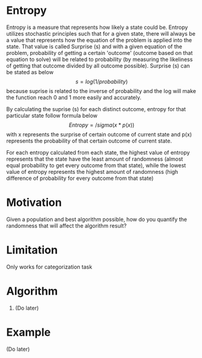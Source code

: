 # Entropy
Entropy is a measure that represents how likely a state could be. Entropy utilizes stochastic principles such that
for a given state, there will always be a value that represents how the equation of the problem is applied 
into the state. That value is called Surprise (s) and with a given equation of the problem, probability of getting
a certain 'outcome' (outcome based on that equation to solve) will be related to probability (by measuring the likeliness
of getting that outcome divided by all outcome possible). Surprise (s) can be stated as below
$$ s = log (1 / probability) $$
because suprise is related to the inverse of probability and the log will make the function reach 0 and 1 more easily 
and accurately.  

By calculating the suprise (s) for each distinct outcome, entropy for that particular state follow formula below
$$ Entropy = /sigma(x * p(x)) $$
with x represents the surprise of certain outcome of current state and p(x) represents the probability of that certain
outcome of current state.  
  
For each entropy calculated from each state, the highest value of entropy represents that the state have the least amount
of randomness (almost equal probability to get every outcome from that state), while the lowest value of entropy 
represents the highest amount of randomness (high difference of probability for every outcome from that state)

# Motivation
Given a population and best algorithm possible, how do you quantify the randomness that will affect the algorithm result?

# Limitation
Only works for categorization task

# Algorithm
1. (Do later)

# Example
(Do later)
